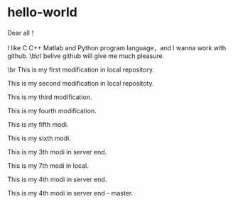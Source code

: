 # hello-world

Dear all！

I like C C++ Matlab and Python program language，and I wanna work with github.
\b\rI belive github will give me much pleasure.

\br This is my first modification in local repository.

This is my second modification in local repositoty.


This is my third modification.

This is my fourth modification.

This is my fifth modi.

This is my sixth modi.

This is my 3th modi in server end.

This is my 7th modi in local.

This is my 4th modi in server end.

This is my 4th modi in server end - master.
